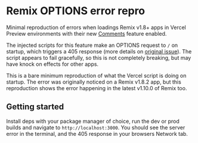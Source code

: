 # Remix OPTIONS error repro

Minimal reproduction of errors when loadings Remix v1.8+ apps in Vercel Preview environments with their new [Comments](https://vercel.com/docs/concepts/deployments/comments) feature enabled.

The injected scripts for this feature make an OPTIONS request to `/` on startup, which triggers a 405 response (more details on [original issue](https://github.com/remix-run/remix/issues/5093)). The script appears to fail gracefully, so this is not completely breaking, but may have knock on effects for other apps.

This is a bare minimum reproduction of what the Vercel script is doing on startup. The error was originally noticed on a Remix v1.8.2 app, but this reproduction shows the error happening in the latest v1.10.0 of Remix too.

## Getting started

Install deps with your package manager of choice, run the dev or prod builds and navigate to `http://localhost:3000`. You should see the server error in the terminal, and the 405 response in your browsers Network tab.
